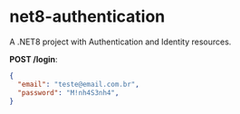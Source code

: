 # net8-authentication
A .NET8 project with Authentication and Identity resources.

**POST /login**:
```json
{
  "email": "teste@email.com.br",
  "password": "M!nh4S3nh4",
}
```